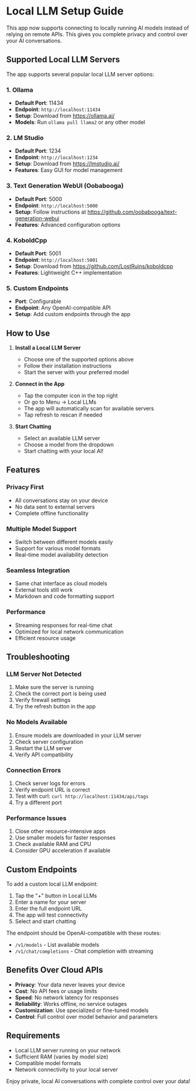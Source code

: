 # Local LLM Setup Guide

This app now supports connecting to locally running AI models instead of relying on remote APIs. This gives you complete privacy and control over your AI conversations.

## Supported Local LLM Servers

The app supports several popular local LLM server options:

### 1. Ollama
- **Default Port**: 11434
- **Endpoint**: `http://localhost:11434`
- **Setup**: Download from https://ollama.ai/
- **Models**: Run `ollama pull llama2` or any other model

### 2. LM Studio
- **Default Port**: 1234
- **Endpoint**: `http://localhost:1234`
- **Setup**: Download from https://lmstudio.ai/
- **Features**: Easy GUI for model management

### 3. Text Generation WebUI (Oobabooga)
- **Default Port**: 5000
- **Endpoint**: `http://localhost:5000`
- **Setup**: Follow instructions at https://github.com/oobabooga/text-generation-webui
- **Features**: Advanced configuration options

### 4. KoboldCpp
- **Default Port**: 5001
- **Endpoint**: `http://localhost:5001`
- **Setup**: Download from https://github.com/LostRuins/koboldcpp
- **Features**: Lightweight C++ implementation

### 5. Custom Endpoints
- **Port**: Configurable
- **Endpoint**: Any OpenAI-compatible API
- **Setup**: Add custom endpoints through the app

## How to Use

1. **Install a Local LLM Server**
   - Choose one of the supported options above
   - Follow their installation instructions
   - Start the server with your preferred model

2. **Connect in the App**
   - Tap the computer icon in the top right
   - Or go to Menu → Local LLMs
   - The app will automatically scan for available servers
   - Tap refresh to rescan if needed

3. **Start Chatting**
   - Select an available LLM server
   - Choose a model from the dropdown
   - Start chatting with your local AI!

## Features

### Privacy First
- All conversations stay on your device
- No data sent to external servers
- Complete offline functionality

### Multiple Model Support
- Switch between different models easily
- Support for various model formats
- Real-time model availability detection

### Seamless Integration
- Same chat interface as cloud models
- External tools still work
- Markdown and code formatting support

### Performance
- Streaming responses for real-time chat
- Optimized for local network communication
- Efficient resource usage

## Troubleshooting

### LLM Server Not Detected
1. Make sure the server is running
2. Check the correct port is being used
3. Verify firewall settings
4. Try the refresh button in the app

### No Models Available
1. Ensure models are downloaded in your LLM server
2. Check server configuration
3. Restart the LLM server
4. Verify API compatibility

### Connection Errors
1. Check server logs for errors
2. Verify endpoint URL is correct
3. Test with curl: `curl http://localhost:11434/api/tags`
4. Try a different port

### Performance Issues
1. Close other resource-intensive apps
2. Use smaller models for faster responses
3. Check available RAM and CPU
4. Consider GPU acceleration if available

## Custom Endpoints

To add a custom local LLM endpoint:

1. Tap the "+" button in Local LLMs
2. Enter a name for your server
3. Enter the full endpoint URL
4. The app will test connectivity
5. Select and start chatting

The endpoint should be OpenAI-compatible with these routes:
- `/v1/models` - List available models
- `/v1/chat/completions` - Chat completion with streaming

## Benefits Over Cloud APIs

- **Privacy**: Your data never leaves your device
- **Cost**: No API fees or usage limits
- **Speed**: No network latency for responses
- **Reliability**: Works offline, no service outages
- **Customization**: Use specialized or fine-tuned models
- **Control**: Full control over model behavior and parameters

## Requirements

- Local LLM server running on your network
- Sufficient RAM (varies by model size)
- Compatible model formats
- Network connectivity to your local server

Enjoy private, local AI conversations with complete control over your data!
